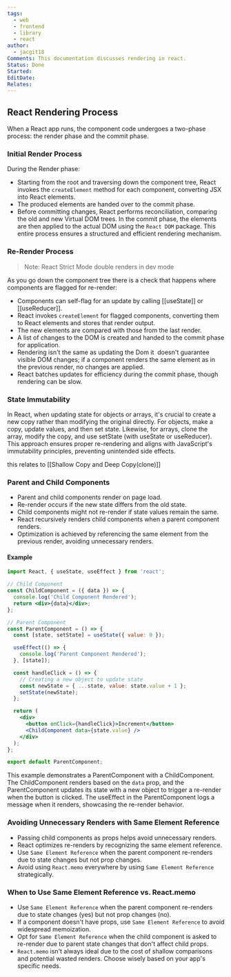 ```yaml
---
tags:
  - web
  - frontend
  - library
  - react
author:
  - jacgit18
Comments: This documentation discusses rendering in react.
Status: Done
Started: 
EditDate: 
Relates:
---
```

## React Rendering Process

When a React app runs, the component code undergoes a two-phase process: the render phase and the commit phase.

### Initial Render Process

During the Render phase:

- Starting from the root and traversing down the component tree, React invokes the `createElement` method for each component, converting JSX into React elements.
- The produced elements are handed over to the commit phase.
- Before committing changes, React performs reconciliation, comparing the old and new Virtual DOM trees. In the commit phase, the elements are then applied to the actual DOM using the `React DOM` package. This entire process ensures a structured and efficient rendering mechanism.

### Re-Render Process
> Note: React Strict Mode double renders in dev mode

As you go down the component tree there is a check that happens where components are flagged for re-render:

- Components can self-flag for an update by calling [[useState]] or [[useReducer]].
- React invokes `createElement` for flagged components, converting them to React elements and stores that render output.
- The new elements are compared with those from the last render.
- A list of changes to the DOM is created and handed to the commit phase for application.
- Rendering isn't the same as updating the Dom it  doesn't guarantee visible DOM changes; if a component renders the same element as in the previous render, no changes are applied. 
- React batches updates for efficiency during the commit phase, though rendering can be slow.

### State Immutability

In React, when updating state for objects or arrays, it's crucial to create a new copy rather than modifying the original directly. For objects, make a copy, update values, and then set state. Likewise, for arrays, clone the array, modify the copy, and use setState (with useState or useReducer). This approach ensures proper re-rendering and aligns with JavaScript's immutability principles, preventing unintended side effects.

this relates to [[Shallow Copy and Deep Copy(clone)]]

### Parent and Child Components

- Parent and child components render on page load.
- Re-render occurs if the new state differs from the old state.
- Child components might not re-render if state values remain the same.
- React recursively renders child components when a parent component renders.
- Optimization is achieved by referencing the same element from the previous render, avoiding unnecessary renders.

#### Example

```jsx
import React, { useState, useEffect } from 'react';

// Child Component
const ChildComponent = ({ data }) => {
  console.log('Child Component Rendered');
  return <div>{data}</div>;
};

// Parent Component
const ParentComponent = () => {
  const [state, setState] = useState({ value: 0 });

  useEffect(() => {
    console.log('Parent Component Rendered');
  }, [state]);

  const handleClick = () => {
    // Creating a new object to update state
    const newState = { ...state, value: state.value + 1 };
    setState(newState);
  };

  return (
    <div>
      <button onClick={handleClick}>Increment</button>
      <ChildComponent data={state.value} />
    </div>
  );
};

export default ParentComponent;
```

This example demonstrates a ParentComponent with a ChildComponent. The ChildComponent renders based on the `data` prop, and the ParentComponent updates its state with a new object to trigger a re-render when the button is clicked. The useEffect in the ParentComponent logs a message when it renders, showcasing the re-render behavior.

### Avoiding Unnecessary Renders with Same Element Reference

- Passing child components as props helps avoid unnecessary renders.
- React optimizes re-renders by recognizing the same element reference.
- Use `Same Element Reference` when the parent component re-renders due to state changes but not prop changes.
- Avoid using `React.memo` everywhere by using `Same Element Reference` strategically.

### When to Use Same Element Reference vs. React.memo

- Use `Same Element Reference` when the parent component re-renders due to state changes (yes) but not prop changes (no).
- If a component doesn't have props, use `Same Element Reference` to avoid widespread memoization.
- Opt for `Same Element Reference` when the child component is asked to re-render due to parent state changes that don't affect child props.
- `React.memo` isn't always ideal due to the cost of shallow comparisons and potential wasted renders. Choose wisely based on your app's specific needs.